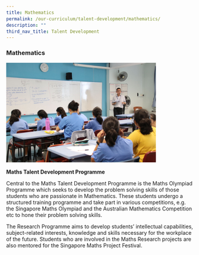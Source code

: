 ```yaml
---
title: Mathematics
permalink: /our-curriculum/talent-development/mathematics/
description: ""
third_nav_title: Talent Development
---
```

### Mathematics

<img src="/images/math.png" style="width:80%">

**Maths Talent Development Programme**

Central to the Maths Talent Development Programme is the Maths Olympiad Programme which seeks to develop the problem solving skills of those students who are passionate in Mathematics. These students undergo a structured training programme and take part in various competitions, e.g. the Singapore Maths Olympiad and the Australian Mathematics Competition etc to hone their problem solving skills.

  

The Research Programme aims to develop students’ intellectual capabilities, subject-related interests, knowledge and skills necessary for the workplace of the future. Students who are involved in the Maths Research projects are also mentored for the Singapore Maths Project Festival.